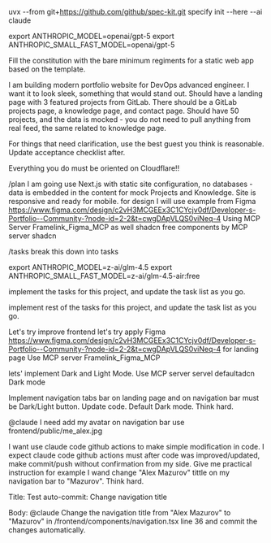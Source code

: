 
uvx --from git+https://github.com/github/spec-kit.git specify init --here --ai claude

export ANTHROPIC_MODEL=openai/gpt-5
export ANTHROPIC_SMALL_FAST_MODEL=openai/gpt-5



Fill the constitution with the bare minimum regiments for a static web app based on the template.

I am building modern portfolio website for DevOps advanced engineer. I want it to look sleek, something that would stand out. Should have a landing page with 3 featured projects from GitLab. 
There should be a GitLab projects page, a knowledge page, and contact page. Should have 50 projects, and the data is mocked - you do not need to pull anything from real feed, the same related to knowledge page. 


For things that need clarification, use the best guest you think is reasonable. Update acceptance checklist after.

Everything you do must be oriented on Cloudflare!!

/plan I am going use Next.js with static site configuration, no databases - data is embedded in the content for mock Projects and Knowledge. Site is responsive and ready for mobile.
for design I will use example from Figma https://www.figma.com/design/c2vH3MCGEEx3C1CYcjv0df/Developer-s-Portfolio--Community-?node-id=2-2&t=cwgDApVLQS0viNeq-4 Using MCP Server Framelink_Figma_MCP as well shadcn free components by MCP server shadcn


/tasks break this down into tasks

export ANTHROPIC_MODEL=z-ai/glm-4.5
export ANTHROPIC_SMALL_FAST_MODEL=z-ai/glm-4.5-air:free

implement the tasks for this project, and update the task list as you go.

implement rest of the tasks for this project, and update the task list as you go.

Let's try improve frontend let's try apply Figma https://www.figma.com/design/c2vH3MCGEEx3C1CYcjv0df/Developer-s-Portfolio--Community-?node-id=2-2&t=cwgDApVLQS0viNeq-4 for landing page Use MCP server Framelink_Figma_MCP

lets' implement Dark and Light Mode. Use MCP server servel defaultadcn Dark mode

Implement navigation tabs bar on landing page and on navigation bar must be Dark/Light button. Update code. Default Dark mode. Think hard. 


@claude I need add my avatar on navigation bar use frontend/public/me_alex.jpg


I want use claude code github actions to make simple modification in code. I expect claude code github actions must after code was improved/updated, make commit/push without confirmation from my side.
Give me practical instruction for example I wand change "Alex Mazurov" tittle on my navigation bar to "Mazurov". Think hard. 



Title: Test auto-commit: Change navigation title

  Body:
@claude Change the navigation title from "Alex Mazurov" to "Mazurov" in /frontend/components/navigation.tsx line 36 and commit the changes automatically.